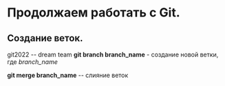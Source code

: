 # Продолжаем работать с Git.

## Создание веток.

git2022 -- dream team
**git branch branch_name** - создание новой ветки, где *branch_name* 

**git merge branch_name** -- слияние веток